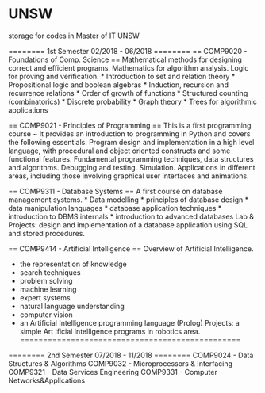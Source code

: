 # UNSW
storage for codes in Master of IT UNSW

======== 1st Semester 02/2018 - 06/2018 ========
== COMP9020 - Foundations of Comp. Science ==
  Mathematical methods for designing correct and efficient programs. Mathematics for algorithm analysis. Logic for proving and verification.
    * Introduction to set and relation theory
    * Propositional logic and boolean algebras
    * Induction, recursion and recurrence relations
    * Order of growth of functions
    * Structured counting (combinatorics)
    * Discrete probability
    * Graph theory
    * Trees for algorithmic applications

== COMP9021 - Principles of Programming ==
  This is a first programming course ~
  It provides an introduction to programming in Python and covers the following essentials:
  Program design and implementation in a high level language, with procedural and object oriented constructs and some functional features. 
  Fundamental programming techniques, data structures and algorithms. 
  Debugging and testing. Simulation. Applications in different areas, including those involving graphical user interfaces and animations.

== COMP9311 - Database Systems ==
A first course on database management systems. 
    * Data modelling
    * principles of database design
    * data manipulation languages
    * database application techniques
    * introduction to DBMS internals
    * introduction to advanced databases 
Lab & Projects: design and implementation of a database application using SQL and stored procedures.

== COMP9414 - Artificial Intelligence ==
Overview of Artificial Intelligence. 
  * the representation of knowledge
  * search techniques 
  * problem solving 
  * machine learning
  * expert systems
  * natural language understanding
  * computer vision
  * an Artificial Intelligence programming language (Prolog)
Projects: a simple Art ificial Intelligence programs in robotics area.
================================================

======== 2nd Semester 07/2018 - 11/2018 ========
COMP9024 - Data Structures & Algorithms 
COMP9032 - Microprocessors & Interfacing 
COMP9321 - Data Services Engineering 
COMP9331 - Computer Networks&Applications

